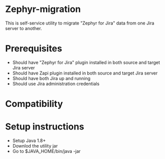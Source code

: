 # Zephyr-migration
This is self-service utility to migrate "Zephyr for Jira" data from one Jira server to another.

# Prerequisites
- Should have "Zephyr for Jira" plugin installed in both source and target Jira server
- Should have Zapi plugin installed in both source and target Jira server
- Should have both Jira up and running
- Should use Jira administration credentials

# Compatibility

# Setup instructions
- Setup Java 1.8+
- Downlod the utility jar
- Go to $JAVA_HOME/bin/java -jar 
